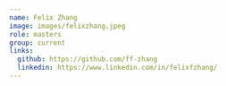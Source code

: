 ```yaml
---
name: Felix Zhang
image: images/felixzhang.jpeg
role: masters
group: current
links:
  github: https://github.com/ff-zhang
  linkedin: https://www.linkedin.com/in/felixfzhang/
---
```

